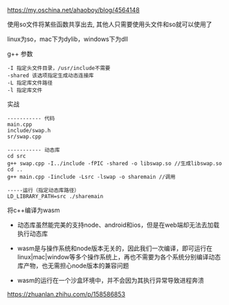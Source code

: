 https://my.oschina.net/ahaoboy/blog/4564148



使用so文件将某些函数共享出去, 其他人只需要使用头文件和so就可以使用了

linux为so，mac下为dylib，windows下为dll



g++ 参数

```
-I 指定头文件目录，/usr/include不需要
-shared 该选项指定生成动态连接库
-L 指定库文件路径
-l 指定库文件
```



实战

```
----------- 代码
main.cpp
include/swap.h
sr/swap.cpp

----------- 动态库
cd src
g++ swap.cpp -I../include -fPIC -shared -o libswap.so //生成libswap.so
cd ..
g++ main.cpp -Iinclude -Lsrc -lswap -o sharemain //调用

-----运行（指定动态库路径）
LD_LIBRARY_PATH=src ./sharemain 
```







将c++编译为wasm

* 动态库虽然能完美的支持node、android和ios，但是在web端却无法去加载执行动态库
* wasm是与操作系统和node版本无关的，因此我们一次编译，即可运行在linux|mac|window等多个操作系统上，再也不需要为各个系统分别编译动态库产物，也无需担心node版本的兼容问题

* wasm的运行在一个沙盒环境中，并不会因为其执行异常导致进程奔溃

https://zhuanlan.zhihu.com/p/158586853